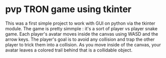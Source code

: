 # **pvp TRON game using tkinter**

This was a first simple project to work with GUI on python via the tkinter module.
The game is pretty simmple : it's a sort of player vs player snake game.
Each player's avatar moves inside the canvas using WASD and the arrow keys.
The player's goal is to avoid any collision and trap the other player to trick them into a collision.
As you move inside of the canvas, your avatar leaves a colored trail behind that is a collidable object.
